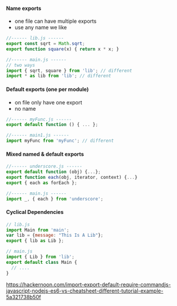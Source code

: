 #### Name exports

- one file can have multiple exports
- use any name we like

```js
//------ lib.js ------
export const sqrt = Math.sqrt;
export function square(x) { return x * x; }

//------ main.js ------
// two ways
import { sqrt, square } from 'lib'; // different
import * as lib from 'lib'; // different
```

#### Default exports (one per module)

- on file only have one export
- no name

```js
//------ myFunc.js ------
export default function () { ... };

//------ main1.js ------
import myFunc from 'myFunc'; // different
```

#### Mixed named & default exports

```js
//------ underscore.js ------
export default function (obj) {...};
export function each(obj, iterator, context) {...}
export { each as forEach };

//------ main.js ------
import _, { each } from 'underscore';
```

#### Cyclical Dependencies

```js
// lib.js
import Main from 'main';
var lib = {message: "This Is A Lib"};
export { lib as Lib };

// main.js
import { Lib } from 'lib';
export default class Main { 
  // ....
}
```



https://hackernoon.com/import-export-default-require-commandjs-javascript-nodejs-es6-vs-cheatsheet-different-tutorial-example-5a321738b50f
